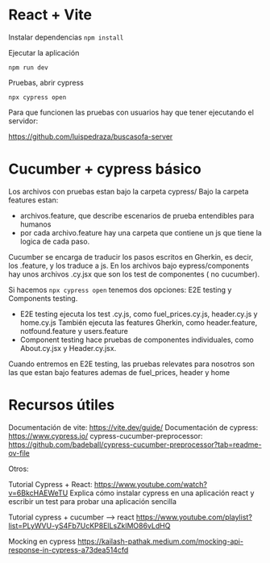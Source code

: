 # React + Vite

Instalar dependencias
`npm install`

Ejecutar la aplicación

`npm run dev`

Pruebas, abrir cypress

`npx cypress open`

Para que funcionen las pruebas con usuarios hay que tener ejecutando el servidor:

https://github.com/luispedraza/buscasofa-server 

# Cucumber + cypress básico

Los archivos con pruebas estan bajo la carpeta cypress/
Bajo la carpeta features estan:
  - archivos.feature, que describe escenarios de prueba entendibles para humanos
  - por cada archivo.feature hay una carpeta que contiene un js que tiene la logica de cada paso.

Cucumber se encarga de traducir los pasos escritos en Gherkin, es decir, los .feature, y los traduce a js.
En los archivos bajo eypress/components hay unos archivos .cy.jsx que son los test de componentes ( no cucumber).

Si hacemos `npx cypress open` tenemos dos opciones: E2E testing y Components testing.
  - E2E testing ejecuta los test .cy.js, como fuel_prices.cy.js, header.cy.js y home.cy.js
    También ejecuta las features Gherkin, como header.feature, notfound.feature y users.feature
  - Component testing hace pruebas de componentes individuales, como About.cy.jsx y Header.cy.jsx.

Cuando entremos en E2E testing, las pruebas relevates para nosotros son las que estan bajo features ademas de fuel_prices, header y home

Recursos útiles
===============

Documentación de vite: https://vite.dev/guide/ 
Documentación de cypress: https://www.cypress.io/ 
cypress-cucumber-preprocessor: https://github.com/badeball/cypress-cucumber-preprocessor?tab=readme-ov-file 

Otros: 

Tutorial Cypress + React: https://www.youtube.com/watch?v=6BkcHAEWeTU
Explica cómo instalar cypress en una aplicación react y escribir un test para probar una aplicación sencilla 

Tutorial cypress + cucumber --> react https://www.youtube.com/playlist?list=PLyWVU-yS4Fb7UcKP8ElLsZklMO86vLdHQ 

Mocking en cypress https://kailash-pathak.medium.com/mocking-api-response-in-cypress-a73dea514cfd 

